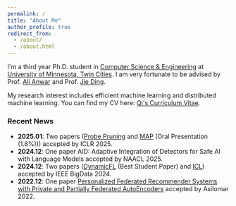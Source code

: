 ```yaml
---
permalink: /
title: "About Me"
author_profile: true
redirect_from: 
  - /about/
  - /about.html
---
```


I'm a third year Ph.D. student in [Computer Science & Engineering](https://cse.umn.edu/cs) at [University of Minnesota, Twin Cities](https://twin-cities.umn.edu/). I am very fortunate to be advised by Prof. [Ali Anwar](https://chalianwar.github.io/) and Prof. [Jie Ding](https://jding.org/).

My research interest includes efficient machine learning and distributed machine learning. You can find my CV here: [Qi's Curriculum Vitae](../assets/Curriculum_Vitae.pdf).

<!-- ———————————————— -->

<!-- News
------
2025.01:  Two papers ([Probe Pruning](https://arxiv.org/abs/2502.15618) and [MAP](https://arxiv.org/abs/2410.19198)(Oral Presentation (1.8%))) accepted by ICLR 2025
2024.12:  One paper 'AID: Adaptive Integration of Detectors for Safe AI with Language Models' accepted by NAACL 2025
2024.12:  Two papers ([DynamicFL](https://ieeexplore.ieee.org/abstract/document/10826074)(Best Student Paper) and [ICL](https://ieeexplore.ieee.org/abstract/document/10825643)) accepted by IEEE BigData 2024
2022.12:  One paper '[Personalized Federated Recommender Systems with Private and Partially Federated AutoEncoders](https://ieeexplore.ieee.org/document/10051918)' accepted by Asilomar 2022 -->

### Recent News
- **2025.01**: Two papers ([Probe Pruning](https://arxiv.org/abs/2502.15618) and [MAP](https://arxiv.org/abs/2410.19198) (Oral Presentation (1.8%))) accepted by ICLR 2025.  
- **2024.12**: One paper AID: Adaptive Integration of Detectors for Safe AI with Language Models accepted by NAACL 2025.  
- **2024.12**: Two papers ([DynamicFL](https://ieeexplore.ieee.org/abstract/document/10826074) (Best Student Paper) and [ICL](https://ieeexplore.ieee.org/abstract/document/10825643)) accepted by IEEE BigData 2024.  
- **2022.12**: One paper [Personalized Federated Recommender Systems with Private and Partially Federated AutoEncoders](https://ieeexplore.ieee.org/document/10051918) accepted by Asilomar 2022.  
